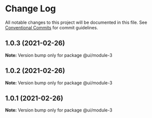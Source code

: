 # Change Log

All notable changes to this project will be documented in this file.
See [Conventional Commits](https://conventionalcommits.org) for commit guidelines.

## 1.0.3 (2021-02-26)

**Note:** Version bump only for package @ui/module-3





## 1.0.2 (2021-02-26)

**Note:** Version bump only for package @ui/module-3





## 1.0.1 (2021-02-26)

**Note:** Version bump only for package @ui/module-3
